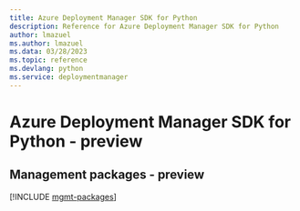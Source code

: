 ```yaml
---
title: Azure Deployment Manager SDK for Python
description: Reference for Azure Deployment Manager SDK for Python
author: lmazuel
ms.author: lmazuel
ms.data: 03/28/2023
ms.topic: reference
ms.devlang: python
ms.service: deploymentmanager
---
```

# Azure Deployment Manager SDK for Python - preview

## Management packages - preview
[!INCLUDE [mgmt-packages](deployment-manager-mgmt-index.md)]